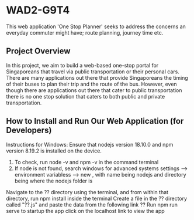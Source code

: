 # WAD2-G9T4
 
This web application 'One Stop Planner' seeks to address the concerns an everyday commuter might have; route planning, journey time etc.


## Project Overview
In this project, we aim to build a web-based one-stop portal for Singaporeans that travel via public transportation or their personal cars. There are many applications out there that provide Singaporeans the timing of their buses to plan their trip and the route of the bus. However, even though there are applications out there that cater to public transportation there is no one stop solution that caters to both public and private transportation. 


## How to Install and Run Our Web Application (for Developers)
Instructions for Windows:
Ensure that nodejs version 18.10.0 and npm version 8.19.2 is installed on the device.

1. To check, run node -v and npm -v in the command terminal
2. If node is not found, search windows for advanced systems settings --> environment variabless --> new , with name being nodejs and directory being where the nodejs folder is

Navigate to the ?? directory using the terminal, and from within that directory, run npm install inside the terminal
Create a file in the ?? directory called "??.js" and paste the data from the following link ??
Run npm run serve to startup the app
click on the localhost link to view the app
